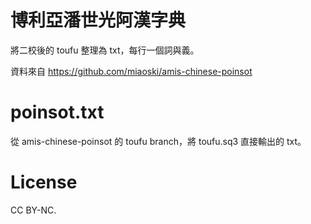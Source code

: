 # 博利亞潘世光阿漢字典

將二校後的 toufu 整理為 txt，每行一個詞與義。

資料來自 https://github.com/miaoski/amis-chinese-poinsot


# poinsot.txt

從 amis-chinese-poinsot 的 toufu branch，將 toufu.sq3 直接輸出的 txt。

# License

CC BY-NC.
